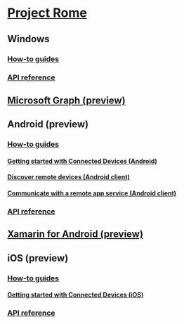# [Project Rome](index.md)

## Windows
### [How-to guides](https://docs.microsoft.com/windows/uwp/launch-resume/connected-apps-and-devices)
### [API reference](https://docs.microsoft.com/uwp/api/windows.system.remotesystems)

## [Microsoft Graph (preview)](MSGraph/README.md)

## Android (preview)
### [How-to guides](Android/how-to-guides/index.md)
#### [Getting started with Connected Devices (Android)](Android/how-to-guides/getting-started-rome-android.md)
#### [Discover remote devices (Android client)](Android/how-to-guides/discover-remote-devices-android.md)
#### [Communicate with a remote app service (Android client)](Android/how-to-guides/communicate-with-a-remote-app-service-android.md)
### [API reference](Android/api-reference/index.md)

## [Xamarin for Android (preview)](Xamarin/index.md)

## iOS (preview)
### [How-to guides](iOS/how-to-guides/index.md)
#### [Getting started with Connected Devices (iOS)](iOS/how-to-guides/getting-started-rome-ios.md)
### [API reference](iOS/api-reference/index.md)
